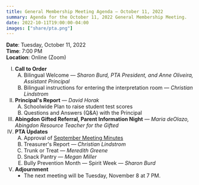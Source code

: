```yaml
---
title: General Membership Meeting Agenda — October 11, 2022
summary: Agenda for the October 11, 2022 General Membership Meeting.
date: 2022-10-11T19:00:00-04:00
images: ["share/pta.png"]
---
```


<style type="text/css">
    ol { list-style-type: upper-roman; }
    ol ol { list-style-type: upper-alpha; }
    ol ol ol { list-style-type: decimal; }
    ol ol ol ol { list-style-type: lower-alpha; }
    ul { list-style-type: disc; }
</style>

**Date**: Tuesday, October 11, 2022  
**Time**: 7:00 PM  
**Location**: Online (Zoom)

1. **Call to Order**
    1. Bilingual Welcome — *Sharon Burd, PTA President, and Anne Oliveira, Assistant Principal*
    1. Bilingual instructions for entering the interpretation room — *Christian Lindstrom*
1. **Principal's Report** — *David Horak*
    1. Schoolwide Plan to raise student test scores
    1. Questions and Answers (Q&A) with the Principal
1. **Abingdon Gifted Referral, Parent Information Night** — *Maria deOlazo, Abingdon Resource Teacher for the Gifted*
1. **PTA Updates**
    1. Approval of [September Meeting Minutes](/minutes/2022-09-12)
    1. Treasurer's Report — *Christian Lindstrom*
    1. Trunk or Treat — *Meredith Greene*
    1. Snack Pantry — *Megan Miller*
    1. Bully Prevention Month — Spirit Week — *Sharon Burd*
1. **Adjournment**
    - The next meeting will be Tuesday, November 8 at 7 PM.